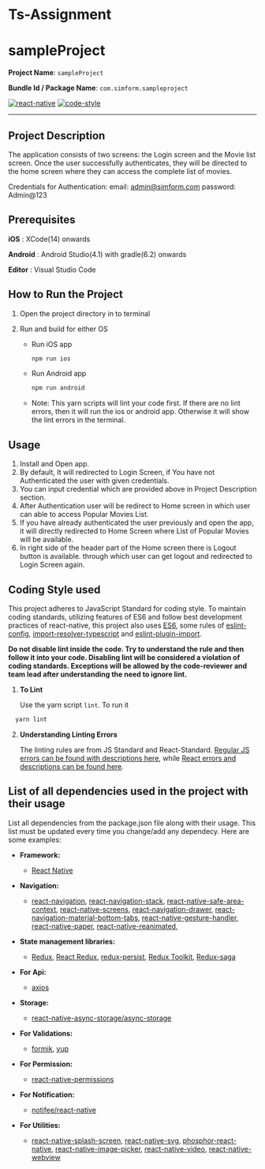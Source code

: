 # Ts-Assignment

# sampleProject

**Project Name**: `sampleProject`

**Bundle Id / Package Name**: `com.simform.sampleproject`

[![react-native](https://img.shields.io/badge/react--native-0.72.0-brightgreen)](https://reactnative.dev/docs/0.72/getting-started)
[![code-style](https://img.shields.io/badge/code%20style-standard%20TS-brightgreen)](https://www.typescriptlang.org/)

---

## Project Description

The application consists of two screens: the Login screen and the Movie list screen. Once the user successfully authenticates, they will be directed to the home screen where they can access the complete list of movies.

Credentials for Authentication:
email: admin@simform.com
password: Admin@123

## Prerequisites

**iOS** : XCode(14) onwards

**Android** : Android Studio(4.1) with gradle(6.2) onwards

**Editor** : Visual Studio Code

## How to Run the Project

1. Open the project directory in to terminal
2. Run and build for either OS

   - Run iOS app

     ```bash
     npm run ios
     ```

   - Run Android app

     ```bash
     npm run android
     ```

   - Note: This yarn scripts will lint your code first. If there are no lint errors, then it will run the ios or android app. Otherwise it will show the lint errors in the terminal.

## Usage

1. Install and Open app.
2. By default, It will redirected to Login Screen, if You have not Authenticated the user with given credentials.
3. You can input credential which are provided above in Project Description section.
4. After Authentication user will be redirect to Home screen in which user can able to access Popular Movies List.
5. If you have already authenticated the user previously and open the app, it will directly redirected to Home Screen where List of Popular Movies will be available.
6. In right side of the header part of the Home screen there is Logout button is available. through which user can get logout and redirected to Login Screen again.

## Coding Style used

This project adheres to JavaScript Standard for coding style. To maintain coding standards, utilizing features of ES6 and follow best development practices of react-native, this project also uses [ES6](http://es6-features.org/#Constants), some rules of [eslint-config](https://www.npmjs.com/package/@react-native-community/eslint-config), [import-resolver-typescript](https://github.com/import-js/eslint-import-resolver-typescript) and [eslint-plugin-import](https://github.com/import-js/eslint-plugin-import).

**Do not disable lint inside the code. Try to understand the rule and then follow it into your code. Disabling lint will be considered a violation of coding standards. Exceptions will be allowed by the code-reviewer and team lead after understanding the need to ignore lint.**

1. **To Lint**

   Use the yarn script `lint`. To run it

```bash
  yarn lint
```

2. **Understanding Linting Errors**

   The linting rules are from JS Standard and React-Standard. [Regular JS errors can be found with descriptions here](http://eslint.org/docs/rules/), while [React errors and descriptions can be found here](https://github.com/yannickcr/eslint-plugin-react).

## List of all dependencies used in the project with their usage

List all dependencies from the package.json file along with their usage. This list must be updated every time you change/add any dependecy. Here are some examples:

- **Framework:**

  - [React Native](https://github.com/facebook/react-native)

- **Navigation:**

  - [react-navigation](https://github.com/react-navigation/react-navigation),
    [react-navigation-stack](https://github.com/react-navigation/stack),
    [react-native-safe-area-context](https://github.com/th3rdwave/react-native-safe-area-context),
    [react-native-screens](https://github.com/software-mansion/react-native-screens),
    [react-navigation-drawer](https://reactnavigation.org/docs/drawer-based-navigation/),
    [react-navigation-material-bottom-tabs](https://reactnavigation.org/docs/material-bottom-tab-navigator/),
    [react-native-gesture-handler](https://www.npmjs.com/package/react-native-gesture-handler),
    [react-native-paper](https://www.npmjs.com/package/react-native-paper),
    [react-native-reanimated](https://www.npmjs.com/package/react-native-reanimated),

- **State management libraries:**

  - [Redux](http://redux.js.org/),
    [React Redux](https://react-redux.js.org/),
    [redux-persist](https://github.com/rt2zz/redux-persist),
    [Redux Toolkit](https://redux-toolkit.js.org/),
    [Redux-saga](https://redux-saga.js.org/docs/introduction/GettingStarted)

- **For Api:**

  - [axios](https://github.com/axios/axios)

- **Storage:**

  - [react-native-async-storage/async-storage](https://www.npmjs.com/package/@react-native-async-storage/async-storage)

- **For Validations:**

  - [formik](https://github.com/jaredpalmer/formik),
    [yup](https://github.com/jquense/yup)

- **For Permission:**

  - [react-native-permissions](https://www.npmjs.com/package/react-native-permissions)

- **For Notification:**

  - [notifee/react-native](https://notifee.app/react-native/docs/overview)

- **For Utilities:**

  - [react-native-splash-screen](https://www.npmjs.com/package/react-native-splash-screen),
    [react-native-svg](https://www.npmjs.com/package/react-native-svg),
    [phosphor-react-native](https://www.npmjs.com/package/phosphor-react-native),
    [react-native-image-picker](https://github.com/react-native-image-picker/react-native-image-picker),
    [react-native-video](https://www.npmjs.com/package/react-native-video),
    [react-native-webview](https://www.npmjs.com/package/react-native-webview)
